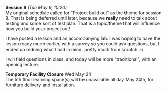 **Session 8** *(Tue May 9, 10:20)*   
My original schedule called for "Project build out" as the theme for session 8.
That is being deferred until later, because we **really** need to talk
about testing and some sort of test plan. That is a topic/theme
that will influence how you build your project out!

I have posted a lesson and an accompanying lab. 
I was hoping to have the lesson ready much earlier, with a survey so you could
ask questions, but I ended up redoing what I had in mind, pretty much from scratch :-/

I will field questions in class, and today will be more "traditional", with an opening 
lecture.

**Temporary Facility Closure** Wed May 24  
The 5th floor learning space(s) will be unavailable all day May 24th, for furniture delivery and installation.
